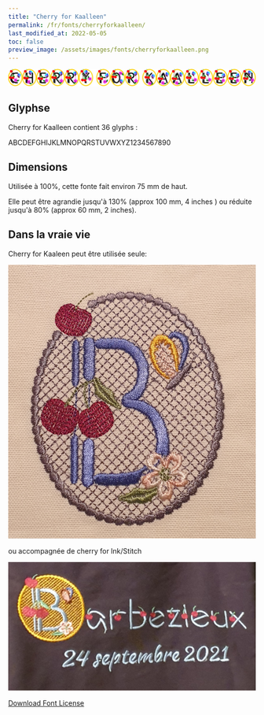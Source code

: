 ```yaml
---
title: "Cherry for Kaalleen"
permalink: /fr/fonts/cherryforkaalleen/
last_modified_at: 2022-05-05
toc: false
preview_image: /assets/images/fonts/cherryforkaalleen.png
---
```


![CherryForKaalleen](/assets/images/fonts/cherryforkaalleen.png)

## Glyphse
 
Cherry for Kaalleen contient 36 glyphs :
	
ABCDEFGHIJKLMNOPQRSTUVWXYZ1234567890



## Dimensions

Utilisée à  100%, cette fonte fait environ 75 mm  de haut.

Elle peut être agrandie jusqu'à 130% (approx 100 mm, 4 inches ) ou réduite jusqu'à 80% (approx 60  mm, 2 inches).


## Dans la vraie vie

Cherry for Kaaleen peut être utilisée seule:

![CherryforKaalleen2](/assets/images/fonts/cherryforinkstitch2.jpg)

ou accompagnée de  cherry for Ink/Stitch

![CherryforKaalleen3](/assets/images/fonts/cherry2.jpg)

[Download Font License](https://github.com/inkstitch/inkstitch/tree/main/fonts/cherryforkaalleen/LICENSE)
